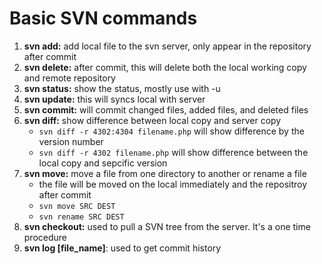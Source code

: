 # Basic SVN commands
1. **svn add:** add local file to the svn server, only appear in the repository after commit
2. **svn delete:** after commit, this will delete both the local working copy and remote repository
3. **svn status:** show the status, mostly use with -u 
4. **svn update:** this will syncs local with server
5. **svn commit:** will commit changed files, added files, and deleted files
6. **svn diff:** show difference between local copy and server copy
    - `svn diff -r 4302:4304 filename.php` will show difference by the version number
    - `svn diff -r 4302 filename.php` will show difference between the local copy and sepcific version
7. **svn move:** move a file from one directory to another or rename a file 
    - the file will be moved on the local immediately and the repositroy after commit
    - `svn move SRC DEST` 
    - `svn rename SRC DEST`
8. **svn checkout:** used to pull a SVN tree from the server. It's a one time procedure
9. **svn log [file_name]**: used to get commit history
